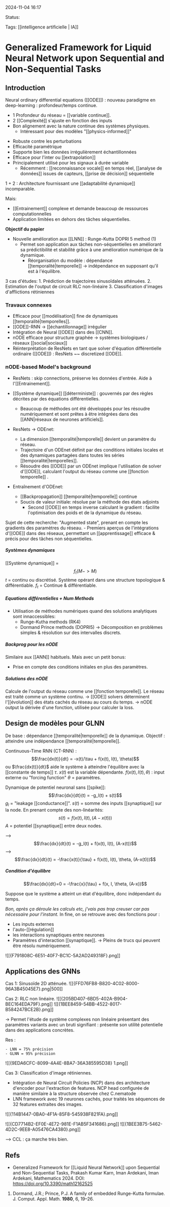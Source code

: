 2024-11-04 16:17

Status:

Tags: [[intelligence artificielle | IA]] 

# Generalized Framework for Liquid Neural Network upon Sequential and Non-Sequential Tasks


## Introduction 
Neural ordinary differential equations ([[ODE]]) : nouveau paradigme en deep-learning : profondeur/temps continue.

- 1 Profondeur du réseau = [[variable continue]]. 
- 2 [[Complexité]] s'ajuste en fonction des inputs 
- Bon alignement avec la nature continue des systèmes physiques.
	- Intéressant pour des modèles "[[physics-informed]]" 
* Robuste contre les perturbations 
* Efficacité paramétrique
* Supporte bien les données irrégulièrement échantillonnées 
* Efficace pour l'inter ou [[extrapolation]]
* Principalement utilisé pour les signaux à durée variable 
	* Récemment : [[reconnaissance vocale]] en temps réel, [[analyse de données]] issues de capteurs, [[prise de décision]] séquentielle 

1 + 2 : Architecture fournissant une [[adaptabilité dynamique]] incomparable.

Mais:
- [[Entrainement]] complexe et demande beaucoup de ressources computationnelles 
- Application limitées en dehors des tâches séquentielles.

**Objectif du papier** 
- Nouvelle amélioration aux [[LNN]] : Runge-Kutta DOPRI 5 method (1)
	- Permet son application aux tâches non-séquentielles en améliorant sa prédictibilité et stabilité grâce à une amélioration numérique de la dynamique. 
		- Réorganisation du modèle : dépendance [[temporalité|temporelle]] -> indépendance en supposant qu'il est à l'équilibre. 

3 cas d'études:
	1. Prédiction de trajectoires sinusoïdales atténuées. 
	2. Estimation de l'output de circuit RLC non-linéaire
	3. Classification d'images d'afflictions rétiniennes 

### Travaux connexes 
- Efficace pour [[modélisation]] fine de dynamiques [[temporalité|temporelles]]. 
- [[ODE]]-RNN -> [[échantillonnage]] irrégulier
- Intégration de Neural [[ODE]] dans des [[CNN]].
- nODE efficace pour structure graphée -> systèmes biologiques / réseaux [[social|sociaux]]
- Réinterprétation de ResNets en tant que solver d'équation différentielle ordinaire ([[ODE]]) : ResNets ~~ discretized [[ODE]].
### nODE-based Model's background

- ResNets : skip connections, préserve les données d'entrée. Aide à l'[[Entrainement]].

- [[Système dynamique]] [[déterministe]] : gouvernés par des règles décrites par des équations différentielles. 
	- Beaucoup de méthodes ont été développés pour les résoudre numériquement et sont prêtes à être intégrées dans des [[ANN|réseaux de neurones artificiels]]. 

- ResNets -> ODEnet:
	- La dimension [[temporalité|temporelle]] devient un paramètre du réseau.
	- Trajectoire d'un ODEnet définit par des conditions initiales locales et des dynamiques partagées dans toutes les séries [[temporalité|temporelles]]. 
	- Résoudre des [[ODE]] par un ODEnet implique l'utilisation de solver d'[[ODE]], calculant l'output du réseau comme une [[fonction temporelle]] . 
- Entraînement d'ODEnet:
	- [[Backpropagation]] [[temporalité|temporelle]] continue
	- Soucis de valeur initiale: résolue par la méthode des états adjoints
		- Second [[ODE]] en temps inverse calculant le gradient : facilite l'optimisation des poids et de la dynamique du réseau.

Sujet de cette recherche: "Augmented state", prenant en compte les gradients des paramètres du réseau.
	- Premiers aperçus de l'intégrations d'[[ODE]] dans des réseaux, permettant un [[apprentissage]] efficace & précis pour des tâches non séquentielles.

##### Systèmes dynamiques

[[Système dynamique]] = $$f_t(M->M)$$ $t$ = continu ou discrétisé. 
Système opérant dans une structure topologique & différentiable.
$f_t$ = Continue & différentiable. 

##### Equations différentielles  + Num Methods

- Utilisation de méthodes numériques quand des solutions analytiques sont innaccessibles:
	- Runge-Kutha methods (RK4)
	- Dormand Prince methods (DOPRI5) 
-> Décomposition en problèmes simples & résolution sur des intervalles discrets.

##### Backprog pour les nODE

Similaire aux [[ANN]] habituels. Mais avec un petit bonus:
- Prise en compte des conditions initiales en plus des paramètres.

##### Solutions des nODE

Calcule de l'output du réseau comme une [[fonction temporelle]]. Le réseau est traité comme un système continu. 
		-> [[ODE]] solvers déterminent l'[[évolution]] des états cachés du réseau au cours du temps. 
		-> nODE output la dérivée d'une fonction, utilisée pour calculer la loss. 

## Design de modèles pour GLNN

De base : dépendance [[temporalité|temporelle]] de la dynamique. Objectif : atteindre une indépendance [[temporalité|temporelle]]. 

Continuous-Time RNN (CT-RNN) : $$\frac{dx(t)}{dt} = -x(t)/\tau + f(x(t), I(t), \theta)$$ 
ou $\frac{dx(t)}{dt}$  aide le système à atteindre l'équilibre avec la [[constante de temps]] $\tau$.
$x(t)$ est la variable dépendante. 
$f(x(t), I(t), \theta)$ : input externe ou "forcing function"
$\theta$ = paramètres.

Dynamique de potentiel neuronal sans [[spike]]: $$\frac{dx}{dt}(t) = -g_l(t) + s(t)$$
$g_l$ = "leakage [[conductance]]".
$s(t)$ = somme des inputs [[synaptique]] sur la node. En prenant compte des non-linéarités: $$s(t) = f(x(t), I(t), (A-x(t)))$$ 
$A$ = potentiel [[synaptique]] entre deux nodes. 

--> $$\frac{dx}{dt}(t) = -g_l(t) + f(x(t), I(t), (A-x(t))$$
--> $$\frac{dx}{dt}(t) = -\frac{x(t)}{\tau} + f(x(t), I(t), \theta, (A-x(t)))$$
##### Condition d'équilibre
$$\frac{dx}{dt}=0 = -\frac{x}{\tau} + f(x, I, \theta, (A-x))$$

Suppose que le système a atteint un état d'équilibre, donc indépendant du temps. 


*Bon, après ça déroule les calculs etc, j'vais pas trop creuser car pas nécessaire pour l'instant.*
In fine, on se retrouve avec des fonctions pour : 
- Les inputs externes
- l'auto-[[régulation]]
- les interactions synaptiques entre neurones
- Paramètres d'interaction [[synaptique]].
-> Pleins de trucs qui peuvent être résolu numériquement. 

![[{F791808C-6E51-40F7-BC1C-5A2AD249318F}.png]]

## Applications des GNNs 

Cas 1: Sinusoïde 2D atténuée.
![[{FFD76FB8-B820-4C02-8000-96A3B45045E7}.png|500]]

Cas 2:  RLC non linéaire.
![[{205BD407-6BD5-402A-B904-BEC164EDA79F}.png]]
![[{1BEE8459-54BB-4522-8017-B584247BCE2B}.png]]

-> Permet l'étude de système complexes non linéaire présentant des paramètres variants avec un bruti signifiant : présente son utilité potentielle dans des applications concrètes.

Res :

	- LNN = 75% précision
	- GLNN = 95% précision

![[{9EDA6CFC-8099-4A4E-8BA7-36A385595D38} 1.png]]

Cas 3: Classification d'image rétiniennes. 

- Intégration de Neural Circuit Policies (NCP) dans des architecture d'encoder pour l'extraction de features. NCP head configurée de manière similaire à la structure observée chez C.nematode
- LNN framework avec 19 neurones cachés, pour traités les séquences de 32 features extraites des images. 

![[{114B1447-0BA0-4F1A-85F8-545938F821FA}.png]]

![[{CD7714B2-EF0E-4E72-981E-F1AB5F341686}.png]]
![[{1BEE3B75-5462-4D2C-9EE8-A05476CA4380}.png]]


--> CCL : ça marche très bien.

## Refs

- Generalized Framework for [[Liquid Neural Network]] upon Sequential and Non-Sequential Tasks, Prakash Kumar Karn, Iman Ardekani, Iman Ardekani, Mathematics 2024. DOI: https://doi.org/10.3390/math12162525

1. Dormand, J.R.; Prince, P.J. A family of embedded Runge-Kutta formulae. J. Comput. Appl. Math. **1980**, 6, 19–26.
